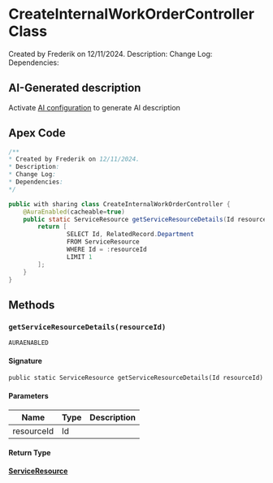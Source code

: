 # CreateInternalWorkOrderController Class

Created by Frederik on 12/11/2024. 
Description: 
Change Log: 
Dependencies:

## AI-Generated description

Activate [AI configuration](https://sfdx-hardis.cloudity.com/salesforce-ai-setup/) to generate AI description

## Apex Code

```java
/**
* Created by Frederik on 12/11/2024.
* Description:
* Change Log:
* Dependencies:
*/

public with sharing class CreateInternalWorkOrderController {
    @AuraEnabled(cacheable=true)
    public static ServiceResource getServiceResourceDetails(Id resourceId) {
        return [
                SELECT Id, RelatedRecord.Department
                FROM ServiceResource
                WHERE Id = :resourceId
                LIMIT 1
        ];
    }
}
```

## Methods
### `getServiceResourceDetails(resourceId)`

`AURAENABLED`

#### Signature
```apex
public static ServiceResource getServiceResourceDetails(Id resourceId)
```

#### Parameters
| Name | Type | Description |
|------|------|-------------|
| resourceId | Id |  |

#### Return Type
**[ServiceResource](../objects/ServiceResource.md)**